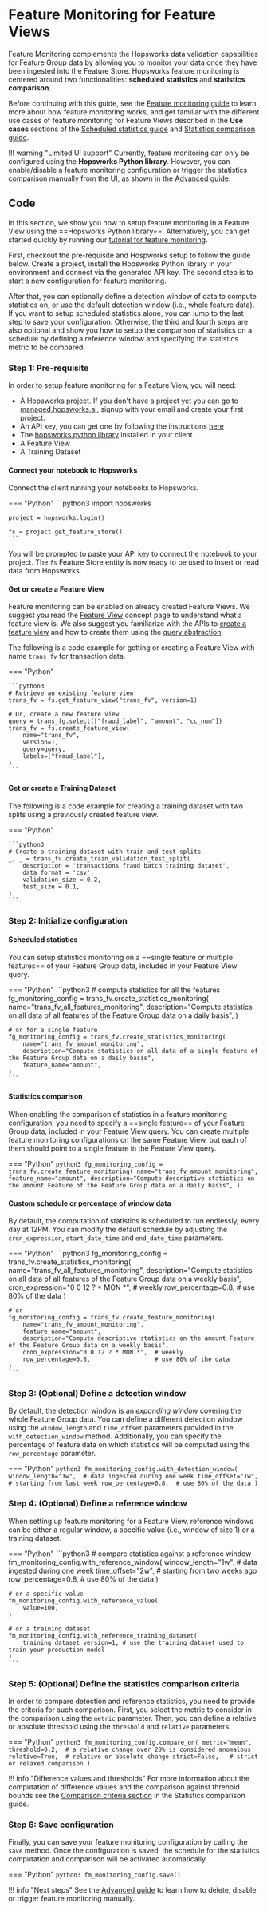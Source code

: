 # Feature Monitoring for Feature Views

Feature Monitoring complements the Hopsworks data validation capabilities for Feature Group data by allowing you to monitor your data once they have been ingested into the Feature Store. Hopsworks feature monitoring is centered around two functionalities: **scheduled statistics** and **statistics comparison**.

Before continuing with this guide, see the [Feature monitoring guide](../feature_monitoring/index.md) to learn more about how feature monitoring works, and get familiar with the different use cases of feature monitoring for Feature Views described in the **Use cases** sections of the [Scheduled statistics guide](../feature_monitoring/scheduled_statistics.md#use-cases) and [Statistics comparison guide](../feature_monitoring/statistics_comparison.md#use-cases).

!!! warning "Limited UI support"
    Currently, feature monitoring can only be configured using the **Hopsworks Python library**. However, you can enable/disable a feature monitoring configuration or trigger the statistics comparison manually from the UI, as shown in the [Advanced guide](../feature_monitoring/feature_monitoring_advanced.md).

## Code

In this section, we show you how to setup feature monitoring in a Feature View using the ==Hopsworks Python library==. Alternatively, you can get started quickly by running our [tutorial for feature monitoring](https://github.com/logicalclocks/hopsworks-tutorials/blob/master/integrations/feature-monitoring/feature-monitoring.ipynb).

First, checkout the pre-requisite and Hospworks setup to follow the guide below. Create a project, install the Hopsworks Python library in your environment and connect via the generated API key. The second step is to start a new configuration for feature monitoring. 

After that, you can optionally define a detection window of data to compute statistics on, or use the default detection window (i.e., whole feature data). If you want to setup scheduled statistics alone, you can jump to the last step to save your configuration. Otherwise, the third and fourth steps are also optional and show you how to setup the comparison of statistics on a schedule by defining a reference window and specifying the statistics metric to be compared.

### Step 1: Pre-requisite

In order to setup feature monitoring for a Feature View, you will need:

- A Hopsworks project. If you don't have a project yet you can go to [managed.hopsworks.ai](https://managed.hopsworks.ai), signup with your email and create your first project.
- An API key, you can get one by following the instructions [here](../../../setup_installation/common/api_key.md)
- The [hopsworks python library](../../client_installation/index.md) installed in your client
- A Feature View
- A Training Dataset

#### Connect your notebook to Hopsworks

Connect the client running your notebooks to Hopsworks.

=== "Python"
    ```python3
    import hopsworks

    project = hopsworks.login()

    fs = project.get_feature_store()
    ```

You will be prompted to paste your API key to connect the notebook to your project. The `fs` Feature Store entity is now ready to be used to insert or read data from Hopsworks.

#### Get or create a Feature View

Feature monitoring can be enabled on already created Feature Views. We suggest you read the [Feature View](../../../concepts/fs/feature_view/fv_overview.md) concept page to understand what a feature view is. We also suggest you familiarize with the APIs to [create a feature view](overview.md) and how to create them using the [query abstraction](query.md).

The following is a code example for getting or creating a Feature View with name `trans_fv` for transaction data.

=== "Python"

    ```python3
    # Retrieve an existing feature view
    trans_fv = fs.get_feature_view("trans_fv", version=1)

    # Or, create a new feature view
    query = trans_fg.select(["fraud_label", "amount", "cc_num"])
    trans_fv = fs.create_feature_view(
        name="trans_fv",
        version=1,
        query=query,
        labels=["fraud_label"],
    )
    ```

#### Get or create a Training Dataset

The following is a code example for creating a training dataset with two splits using a previously created feature view.

=== "Python"

    ```python3
    # Create a training dataset with train and test splits
    _, _ = trans_fv.create_train_validation_test_split(
        description = 'transactions fraud batch training dataset',
        data_format = 'csv',
        validation_size = 0.2,
        test_size = 0.1,
    )
    ```

### Step 2: Initialize configuration

#### Scheduled statistics

You can setup statistics monitoring on a ==single feature or multiple features== of your Feature Group data, included in your Feature View query.

=== "Python"
    ```python3
    # compute statistics for all the features
    fg_monitoring_config = trans_fv.create_statistics_monitoring(
        name="trans_fv_all_features_monitoring",
        description="Compute statistics on all data of all features of the Feature Group data on a daily basis",
    )

    # or for a single feature
    fg_monitoring_config = trans_fv.create_statistics_monitoring(
        name="trans_fv_amount_monitoring",
        description="Compute statistics on all data of a single feature of the Feature Group data on a daily basis",
        feature_name="amount",
    )
    ```

#### Statistics comparison

When enabling the comparison of statistics in a feature monitoring configuration, you need to specify a ==single feature== of your Feature Group data, included in your Feature View query. You can create multiple feature monitoring configurations on the same Feature View, but each of them should point to a single feature in the Feature View query.

=== "Python"
    ```python3
    fg_monitoring_config = trans_fv.create_feature_monitoring(
        name="trans_fv_amount_monitoring",
        feature_name="amount",
        description="Compute descriptive statistics on the amount Feature of the Feature Group data on a daily basis",
    )
    ```

#### Custom schedule or percentage of window data

By default, the computation of statistics is scheduled to run endlessly, every day at 12PM. You can modify the default schedule by adjusting the `cron_expression`, `start_date_time` and `end_date_time` parameters.

=== "Python"
    ```python3
    fg_monitoring_config = trans_fv.create_statistics_monitoring(
        name="trans_fv_all_features_monitoring",
        description="Compute statistics on all data of all features of the Feature Group data on a weekly basis",
        cron_expression="0 0 12 ? * MON *",  # weekly 
        row_percentage=0.8,                  # use 80% of the data
    )

    # or
    fg_monitoring_config = trans_fv.create_feature_monitoring(
        name="trans_fv_amount_monitoring",
        feature_name="amount",
        description="Compute descriptive statistics on the amount Feature of the Feature Group data on a weekly basis",
        cron_expression="0 0 12 ? * MON *",  # weekly 
        row_percentage=0.8,                  # use 80% of the data
    )
    ```

### Step 3: (Optional) Define a detection window

By default, the detection window is an _expanding window_ covering the whole Feature Group data. You can define a different detection window using the `window_length` and `time_offset` parameters provided in the `with_detection_window` method. Additionally, you can specify the percentage of feature data on which statistics will be computed using the `row_percentage` parameter.

=== "Python"
    ```python3
    fm_monitoring_config.with_detection_window(
        window_length="1w",  # data ingested during one week
        time_offset="1w",    # starting from last week
        row_percentage=0.8,  # use 80% of the data
    )
    ```

### Step 4: (Optional) Define a reference window

When setting up feature monitoring for a Feature View, reference windows can be either a regular window, a specific value (i.e., window of size 1) or a training dataset.

=== "Python"
    ```python3
    # compare statistics against a reference window
    fm_monitoring_config.with_reference_window(
        window_length="1w",  # data ingested during one week
        time_offset="2w",    # starting from two weeks ago
        row_percentage=0.8,  # use 80% of the data
    )

    # or a specific value
    fm_monitoring_config.with_reference_value(
        value=100,
    )

    # or a training dataset
    fm_monitoring_config.with_reference_training_dataset(
        training_dataset_version=1, # use the training dataset used to train your production model
    )
    ```

### Step 5: (Optional) Define the statistics comparison criteria

In order to compare detection and reference statistics, you need to provide the criteria for such comparison. First, you select the metric to consider in the comparison using the `metric` parameter. Then, you can define a relative or absolute threshold using the `threshold` and `relative` parameters.

=== "Python"
    ```python3
    fm_monitoring_config.compare_on(
        metric="mean", 
        threshold=0.2,  # a relative change over 20% is considered anomalous
        relative=True,  # relative or absolute change
        strict=False,   # strict or relaxed comparison
    )
    ```

!!! info "Difference values and thresholds"
    For more information about the computation of difference values and the comparison against threhold bounds see the [Comparison criteria section](../feature_monitoring/statistics_comparison.md#comparison-criteria) in the Statistics comparison guide.


### Step 6: Save configuration

Finally, you can save your feature monitoring configuration by calling the `save` method. Once the configuration is saved, the schedule for the statistics computation and comparison will be activated automatically.

=== "Python"
    ```python3
    fm_monitoring_config.save()
    ```

!!! info "Next steps"
    See the [Advanced guide](../feature_monitoring/feature_monitoring_advanced.md) to learn how to delete, disable or trigger feature monitoring manually.
